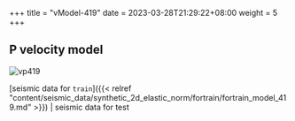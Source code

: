 +++
title = "vModel-419"
date =  2023-03-28T21:29:22+08:00
weight = 5
+++

## P velocity model

![vp419](/images/data_prepare/velocity-model/vp_419.svg?width=40pc) 

[seismic data for `train`]({{< relref "content/seismic_data/synthetic_2d_elastic_norm/fortrain/fortrain_model_419.md" >}}) | 
seismic data for test

